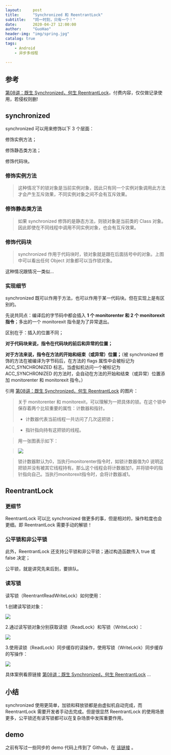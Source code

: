 ```yaml
---
layout:     post  
title:      "Synchronized 和 ReentrantLock"  
subtitle:   "同一时刻，只有一个！"  
date:       2020-04-27 12:00:00  
author:     "GuoHao"  
header-img: "img/spring.jpg"  
catalog: true  
tags:  
    - Android    
    - 异步多线程 

---
```


## 参考

[第08讲：既生 Synchronized，何生 ReentrantLock](https://kaiwu.lagou.com/course/courseInfo.htm?courseId=67#/detail/pc?id=1862)，付费内容，仅仅做记录使用，若侵权则删!

## synchronized

synchronized 可以用来修饰以下 3 个层面：

修饰实例方法；

修饰静态类方法；

修饰代码块。

### 修饰实例方法

> 这种情况下的锁对象是当前实例对象，因此只有同一个实例对象调用此方法才会产生互斥效果，不同实例对象之间不会有互斥效果。

### 修饰静态类方法

> 如果 synchronized 修饰的是静态方法，则锁对象是当前类的 Class 对象。因此即使在不同线程中调用不同实例对象，也会有互斥效果。

### 修饰代码块

> synchronized 作用于代码块时，锁对象就是跟在后面括号中的对象。上图中可以看出任何 Object 对象都可以当作锁对象。

这种情况跟情况一类似...

### 实现细节

synchronized 既可以作用于方法，也可以作用于某一代码块。但在实现上是有区别的。

先说共同点：编译后的字节码中都会插入 **1 个 monitorenter 和 2 个 monitorexit 指令**；多出的一个 monitorexit 指令是为了异常退出。

区别在于：插入的位置不同；

**对于代码块来说，指令在代码块的前后和异常的位置；**

**对于方法来说，指令在方法的开始和结束（或异常）位置；**（被 synchronized 修饰的方法在被编译为字节码后，在方法的 flags 属性中会被标记为 ACC_SYNCHRONIZED 标志。当虚拟机访问一个被标记为 ACC_SYNCHRONIZED 的方法时，会自动在方法的开始和结束（或异常）位置添加 monitorenter 和 monitorexit 指令。）

引用 [第08讲：既生 Synchronized，何生 ReentrantLock](https://kaiwu.lagou.com/course/courseInfo.htm?courseId=67#/detail/pc?id=1862) 的图片：

> 关于 monitorenter 和 monitorexit，可以理解为一把具体的锁。在这个锁中保存着两个比较重要的属性：计数器和指针。
> - 计数器代表当前线程一共访问了几次这把锁；

> - 指针指向持有这把锁的线程。

> 用一张图表示如下：

> ![](https://s0.lgstatic.com/i/image3/M01/89/8E/Cgq2xl6X-COAEskYAABd1Qkprak432.png)


> 锁计数器默认为0，当执行monitorenter指令时，如锁计数器值为0 说明这把锁并没有被其它线程持有。那么这个线程会将计数器加1，并将锁中的指针指向自己。当执行monitorexit指令时，会将计数器减1。

## ReentrantLock

### 更细节

ReentrantLock 可以比 synchronized 做更多的事，但是相对的，操作粒度也会更细。即 ReentrantLock 需要手动的解锁！

### 公平锁和非公平锁

此外，ReentrantLock 还支持公平锁和非公平锁；通过构造函数传入 true 或 false 决定；

公平锁，就是讲究先来后到，要排队。

### 读写锁

读写锁（ReentrantReadWriteLock）如何使用：

1.创建读写锁对象：

![](https://s0.lgstatic.com/i/image3/M01/89/8E/Cgq2xl6X-CSAfAiHAAAlGuwPEXA557.png)

2.通过读写锁对象分别获取读锁（ReadLock）和写锁（WriteLock）：

![](https://s0.lgstatic.com/i/image3/M01/03/49/CgoCgV6X-CWAEmShAAApkBH8nBM233.png)

3.使用读锁（ReadLock）同步缓存的读操作，使用写锁（WriteLock）同步缓存的写操作：

![](https://s0.lgstatic.com/i/image3/M01/10/78/Ciqah16X-CWAHTM4AACOosEvECg851.png)

具体案例看原链接 [第08讲：既生 Synchronized，何生 ReentrantLock](https://kaiwu.lagou.com/course/courseInfo.htm?courseId=67#/detail/pc?id=1862) ...

## 小结

synchronized 使用更简单，加锁和释放锁都是由虚拟机自动完成，而 ReentrantLock 需要开发者手动去完成。但是很显然 ReentrantLock 的使用场景更多，公平锁还有读写锁都可以在复杂场景中发挥重要作用。

## demo

之前有写过一些同步的 demo 代码上传到了 Github，在 [该链接](https://github.com/guoke24/Anything/tree/master/app/src/main/java/com/guohao/anything/sync) 。



